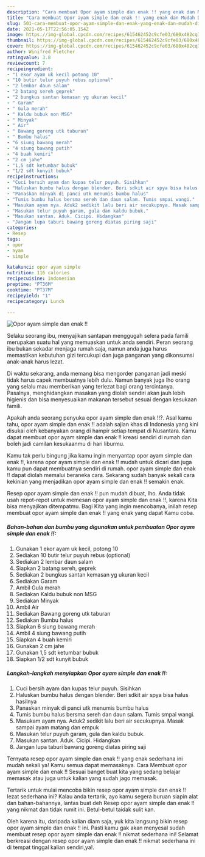 ```yaml
---
description: "Cara membuat Opor ayam simple dan enak !! yang enak dan Mudah Dibuat"
title: "Cara membuat Opor ayam simple dan enak !! yang enak dan Mudah Dibuat"
slug: 501-cara-membuat-opor-ayam-simple-dan-enak-yang-enak-dan-mudah-dibuat
date: 2021-05-17T22:56:05.154Z
image: https://img-global.cpcdn.com/recipes/615462452c9cfe03/680x482cq70/opor-ayam-simple-dan-enak-foto-resep-utama.jpg
thumbnail: https://img-global.cpcdn.com/recipes/615462452c9cfe03/680x482cq70/opor-ayam-simple-dan-enak-foto-resep-utama.jpg
cover: https://img-global.cpcdn.com/recipes/615462452c9cfe03/680x482cq70/opor-ayam-simple-dan-enak-foto-resep-utama.jpg
author: Winifred Fletcher
ratingvalue: 3.8
reviewcount: 7
recipeingredient:
- "1 ekor ayam uk kecil potong 10"
- "10 butir telur puyuh rebus optional"
- "2 lembar daun salam"
- "2 batang sereh geprek"
- "2 bungkus santan kemasan yg ukuran kecil"
- " Garam"
- " Gula merah"
- " Kaldu bubuk non MSG"
- " Minyak"
- " Air"
- " Bawang goreng utk taburan"
- " Bumbu halus"
- "6 siung bawang merah"
- "4 siung bawang putih"
- "4 buah kemiri"
- "2 cm jahe"
- "1,5 sdt ketumbar bubuk"
- "1/2 sdt kunyit bubuk"
recipeinstructions:
- "Cuci bersih ayam dan kupas telur puyuh. Sisihkan"
- "Haluskan bumbu halus dengan blender. Beri sdkit air spya bisa halus hasilnya"
- "Panaskan minyak di panci utk menumis bumbu halus"
- "Tumis bumbu halus bersma sereh dan daun salam. Tumis smpai wangi."
- "Masukam ayam nya. Aduk2 sedikit lalu beri air secukupnya. Masak sampai ayam matang dan empuk"
- "Masukan telur puyuh garam, gula dan kaldu bubuk."
- "Masukan santan. Aduk. Cicipi. Hidangkan"
- "Jangan lupa taburi bawang goreng diatas piring saji"
categories:
- Resep
tags:
- opor
- ayam
- simple

katakunci: opor ayam simple 
nutrition: 116 calories
recipecuisine: Indonesian
preptime: "PT36M"
cooktime: "PT37M"
recipeyield: "1"
recipecategory: Lunch

---
```



![Opor ayam simple dan enak !!](https://img-global.cpcdn.com/recipes/615462452c9cfe03/680x482cq70/opor-ayam-simple-dan-enak-foto-resep-utama.jpg)

Selaku seorang ibu, menyajikan santapan menggugah selera pada famili merupakan suatu hal yang memuaskan untuk anda sendiri. Peran seorang ibu bukan sekadar menjaga rumah saja, namun anda juga harus memastikan kebutuhan gizi tercukupi dan juga panganan yang dikonsumsi anak-anak harus lezat.

Di waktu  sekarang, anda memang bisa mengorder panganan jadi meski tidak harus capek membuatnya lebih dulu. Namun banyak juga lho orang yang selalu mau memberikan yang terlezat bagi orang tercintanya. Pasalnya, menghidangkan masakan yang diolah sendiri akan jauh lebih higienis dan bisa menyesuaikan makanan tersebut sesuai dengan kesukaan famili. 



Apakah anda seorang penyuka opor ayam simple dan enak !!?. Asal kamu tahu, opor ayam simple dan enak !! adalah sajian khas di Indonesia yang kini disukai oleh kebanyakan orang di hampir setiap tempat di Nusantara. Kamu dapat membuat opor ayam simple dan enak !! kreasi sendiri di rumah dan boleh jadi camilan kesukaanmu di hari liburmu.

Kamu tak perlu bingung jika kamu ingin menyantap opor ayam simple dan enak !!, karena opor ayam simple dan enak !! mudah untuk dicari dan juga kamu pun dapat membuatnya sendiri di rumah. opor ayam simple dan enak !! dapat diolah memalui beraneka cara. Sekarang sudah banyak sekali cara kekinian yang menjadikan opor ayam simple dan enak !! semakin enak.

Resep opor ayam simple dan enak !! pun mudah dibuat, lho. Anda tidak usah repot-repot untuk memesan opor ayam simple dan enak !!, karena Kita bisa menyajikan ditempatmu. Bagi Kita yang ingin mencobanya, inilah resep membuat opor ayam simple dan enak !! yang enak yang dapat Kamu coba.

<!--inarticleads1-->

##### Bahan-bahan dan bumbu yang digunakan untuk pembuatan Opor ayam simple dan enak !!:

1. Gunakan 1 ekor ayam uk kecil, potong 10
1. Sediakan 10 butir telur puyuh rebus (optional)
1. Sediakan 2 lembar daun salam
1. Siapkan 2 batang sereh, geprek
1. Sediakan 2 bungkus santan kemasan yg ukuran kecil
1. Sediakan  Garam
1. Ambil  Gula merah
1. Sediakan  Kaldu bubuk non MSG
1. Sediakan  Minyak
1. Ambil  Air
1. Sediakan  Bawang goreng utk taburan
1. Sediakan  Bumbu halus
1. Siapkan 6 siung bawang merah
1. Ambil 4 siung bawang putih
1. Siapkan 4 buah kemiri
1. Gunakan 2 cm jahe
1. Gunakan 1,5 sdt ketumbar bubuk
1. Siapkan 1/2 sdt kunyit bubuk




<!--inarticleads2-->

##### Langkah-langkah menyiapkan Opor ayam simple dan enak !!:

1. Cuci bersih ayam dan kupas telur puyuh. Sisihkan
1. Haluskan bumbu halus dengan blender. Beri sdkit air spya bisa halus hasilnya
1. Panaskan minyak di panci utk menumis bumbu halus
1. Tumis bumbu halus bersma sereh dan daun salam. Tumis smpai wangi.
1. Masukam ayam nya. Aduk2 sedikit lalu beri air secukupnya. Masak sampai ayam matang dan empuk
1. Masukan telur puyuh garam, gula dan kaldu bubuk.
1. Masukan santan. Aduk. Cicipi. Hidangkan
1. Jangan lupa taburi bawang goreng diatas piring saji




Ternyata resep opor ayam simple dan enak !! yang enak sederhana ini mudah sekali ya! Kamu semua dapat memasaknya. Cara Membuat opor ayam simple dan enak !! Sesuai banget buat kita yang sedang belajar memasak atau juga untuk kalian yang sudah jago memasak.

Tertarik untuk mulai mencoba bikin resep opor ayam simple dan enak !! lezat sederhana ini? Kalau anda tertarik, ayo kamu segera buruan siapin alat dan bahan-bahannya, lantas buat deh Resep opor ayam simple dan enak !! yang nikmat dan tidak rumit ini. Betul-betul taidak sulit kan. 

Oleh karena itu, daripada kalian diam saja, yuk kita langsung bikin resep opor ayam simple dan enak !! ini. Pasti kamu gak akan menyesal sudah membuat resep opor ayam simple dan enak !! nikmat sederhana ini! Selamat berkreasi dengan resep opor ayam simple dan enak !! nikmat sederhana ini di tempat tinggal kalian sendiri,ya!.

